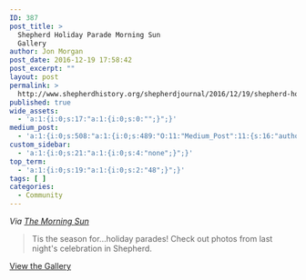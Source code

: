 ```yaml
---
ID: 387
post_title: >
  Shepherd Holiday Parade Morning Sun
  Gallery
author: Jon Morgan
post_date: 2016-12-19 17:58:42
post_excerpt: ""
layout: post
permalink: >
  http://www.shepherdhistory.org/shepherdjournal/2016/12/19/shepherd-holiday-parade-morning-sun-gallery/
published: true
wide_assets:
  - 'a:1:{i:0;s:17:"a:1:{i:0;s:0:"";}";}'
medium_post:
  - 'a:1:{i:0;s:508:"a:1:{i:0;s:489:"O:11:"Medium_Post":11:{s:16:"author_image_url";s:75:"https://cdn-images-1.medium.com/fit/c/200/200/1*SqJTY-3vzTSKsiqc5-cV_A.jpeg";s:10:"author_url";s:28:"https://medium.com/@morga2ja";s:11:"byline_name";N;s:12:"byline_email";N;s:10:"cross_link";s:2:"no";s:2:"id";s:12:"3f28326ec37c";s:21:"follower_notification";s:2:"no";s:7:"license";s:19:"all-rights-reserved";s:14:"publication_id";s:12:"f45ad4d6ec92";s:6:"status";s:5:"draft";s:3:"url";s:41:"https://medium.com/@morga2ja/3f28326ec37c";}";}";}'
custom_sidebar:
  - 'a:1:{i:0;s:21:"a:1:{i:0;s:4:"none";}";}'
top_term:
  - 'a:1:{i:0;s:19:"a:1:{i:0;s:2:"48";}";}'
tags: [ ]
categories:
  - Community
---
```

<em>Via <a href="https://www.facebook.com/MPmorningsun/">The Morning Sun</a></em>

<blockquote>Tis the season for...holiday parades! Check out photos from last night's celebration in Shepherd.</blockquote>

<a href="http://media.themorningsun.com/2016/12/02/shepherd-christmas-parade-2016/#1">View the Gallery</a>